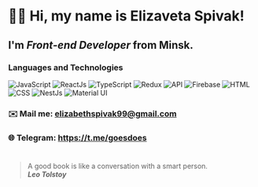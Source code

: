 # 👋🏻 Hi, my name is **Elizaveta Spivak**!
## I'm *Front-end Developer* from Minsk.

### Languages and Technologies 
![JavaScript](https://img.shields.io/badge/-JavaScript-090909?style=for-the-badge&logo=JavaScript)
![ReactJs](https://img.shields.io/badge/-ReactJs-090909?style=for-the-badge&logo=React)
![TypeScript](https://img.shields.io/badge/-TypeScript-090909?style=for-the-badge&logo=TypeScript)
![Redux](https://img.shields.io/badge/-Redux-090909?style=for-the-badge&logo=Redux)
![API](https://img.shields.io/badge/-REST&#032;API-090909?style=for-the-badge)
![Firebase](https://img.shields.io/badge/-Firebase-090909?style=for-the-badge&logo=Firebase)
![HTML](https://img.shields.io/badge/-HTML-090909?style=for-the-badge&logo=html5)
![CSS](https://img.shields.io/badge/-CSS-090909?style=for-the-badge&logo=css3)
![NestJs](https://img.shields.io/badge/-NestJS-090909?style=for-the-badge&logo=Nest)
![Material UI](https://img.shields.io/badge/Material--UI-090909?style=for-the-badge&logo=material-ui&logoColor=white)
### ✉️ Mail me: elizabethspivak99@gmail.com
### 🌐 Telegram: https://t.me/goesdoes
#
> A good book is like a conversation with a smart person. <br/>
> ***Leo Tolstoy***

